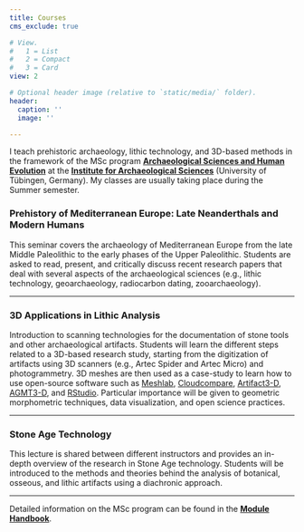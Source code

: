 ```yaml
---
title: Courses
cms_exclude: true

# View.
#   1 = List
#   2 = Compact
#   3 = Card
view: 2

# Optional header image (relative to `static/media/` folder).
header:
  caption: ''
  image: ''

---
```


I teach prehistoric archaeology, lithic technology, and 3D-based methods in the framework of the MSc program [**Archaeological Sciences and Human Evolution**](https://uni-tuebingen.de/en/study/finding-a-course/degree-programs-available/detail/course/archaeological-sciences-and-human-evolution-master/) at the [**Institute for Archaeological Sciences**](https://uni-tuebingen.de/en/faculties/faculty-of-science/departments/geosciences/work-groups-contacts/prehistory-and-archaeological-sciences/ina/) (University of Tübingen, Germany). My classes are usually taking place during the Summer semester.



### Prehistory of Mediterranean Europe: Late Neanderthals and Modern Humans

This seminar covers the archaeology of Mediterranean Europe from the late Middle Paleolithic to the early phases of the Upper Paleolithic. Students are asked to read, present, and critically discuss recent research papers that deal with several aspects of the archaeological sciences (e.g., lithic technology, geoarchaeology, radiocarbon dating, zooarchaeology).

---

### 3D Applications in Lithic Analysis

Introduction to scanning technologies for the documentation of stone tools and other archaeological artifacts. Students will learn the different steps related to a 3D-based research study, starting from the digitization of artifacts using 3D scanners (e.g., Artec Spider and Artec Micro) and photogrammetry. 3D meshes are then used as a case-study to learn how to use open-source software such as [Meshlab](https://www.meshlab.net/), [Cloudcompare](https://www.danielgm.net/cc/), [Artifact3-D](https://journals.plos.org/plosone/article?id=10.1371/journal.pone.0268401), [AGMT3-D](https://journals.plos.org/plosone/article?id=10.1371/journal.pone.0207890), and [RStudio](https://www.rstudio.com/). Particular importance will be given to geometric morphometric techniques, data visualization, and open science practices.

---

### Stone Age Technology

This lecture is shared between different instructors and provides an in-depth overview of the research in Stone Age technology. Students will be introduced to the methods and theories behind the analysis of botanical, osseous, and lithic artifacts using a diachronic approach.

---

Detailed information on the MSc program can be found in the [**Module Handbook**](https://uni-tuebingen.de/securedl/sdl-eyJ0eXAiOiJKV1QiLCJhbGciOiJIUzI1NiJ9.eyJpYXQiOjE2NjMzMTUyNDksImV4cCI6MTY2MzQwNTI0MywidXNlciI6MCwiZ3JvdXBzIjpbMCwtMV0sImZpbGUiOiJmaWxlYWRtaW5cL1VuaV9UdWViaW5nZW5cL0Zha3VsdGFldGVuXC9NYXROYXRcL0ZhY2hiZXJlaWNoZVwvR2Vvd2lzc2Vuc2NoYWZ0ZW5cL0FyYmVpdHNncnVwcGVuXC9Vcmdlc2NoaWNodGVfX19OYXR1cndpc3NlbnNjaGFmdGxpY2hlX0FyY2hcdTAwZTRvbG9naWVcL1N0dWRpdW1cLzIwMjFfQVNIRV9tb2R1bGVfaGFuZGJvb2sucGRmIiwicGFnZSI6MjMxNDIyfQ.Z49qhS777Hm0l69Zryiy7gJLCpjhO5s-FuR1xRpEEZY/2021_ASHE_module_handbook.pdf).
